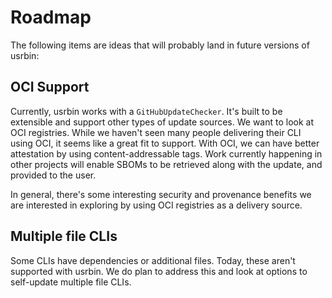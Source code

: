# Roadmap

The following items are ideas that will probably land in future versions of usrbin:

## OCI Support

Currently, usrbin works with a `GitHubUpdateChecker`. It's built to be extensible and support other types of update sources. We want to look at OCI registries. While we haven't seen many people delivering their CLI using OCI, it seems like a great fit to support. With OCI, we can have better attestation by using content-addressable tags. Work currently happening in other projects will enable SBOMs to be retrieved along with the update, and provided to the user.

In general, there's some interesting security and provenance benefits we are interested in exploring by using OCI registries as a delivery source.

## Multiple file CLIs

Some CLIs have dependencies or additional files. Today, these aren't supported with usrbin. We do plan to address this and look at options to self-update multiple file CLIs.



